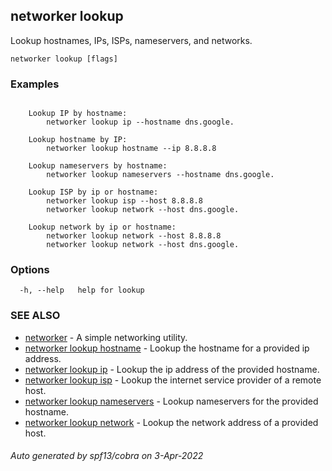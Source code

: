 ## networker lookup

Lookup hostnames, IPs, ISPs, nameservers, and networks.

```
networker lookup [flags]
```

### Examples

```

	Lookup IP by hostname:
		networker lookup ip --hostname dns.google.

	Lookup hostname by IP:
		networker lookup hostname --ip 8.8.8.8

	Lookup nameservers by hostname:
		networker lookup nameservers --hostname dns.google.

	Lookup ISP by ip or hostname:
		networker lookup isp --host 8.8.8.8
		networker lookup network --host dns.google.

	Lookup network by ip or hostname:
		networker lookup network --host 8.8.8.8
		networker lookup network --host dns.google.

```

### Options

```
  -h, --help   help for lookup
```

### SEE ALSO

* [networker](networker.md)	 - A simple networking utility.
* [networker lookup hostname](networker_lookup_hostname.md)	 - Lookup the hostname for a provided ip address.
* [networker lookup ip](networker_lookup_ip.md)	 - Lookup the ip address of the provided hostname.
* [networker lookup isp](networker_lookup_isp.md)	 - Lookup the internet service provider of a remote host.
* [networker lookup nameservers](networker_lookup_nameservers.md)	 - Lookup nameservers for the provided hostname.
* [networker lookup network](networker_lookup_network.md)	 - Lookup the network address of a provided host.

###### Auto generated by spf13/cobra on 3-Apr-2022
